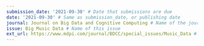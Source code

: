 ```yaml
---
submission_date: '2021-09-30' # Date that submissions are due
date: '2021-09-30' # Same as submission_date, or publishing date
journal: Journal on Big Data and Cognitive Computing # Name of the journal
issue: Big Music Data # Name of this issue
ext_url: https://www.mdpi.com/journal/BDCC/special_issues/Music_Data # URL to call for articles for this issue
---
```

